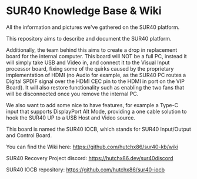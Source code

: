 # SUR40 Knowledge Base & Wiki
All the information and pictures we've gathered on the SUR40 platform. 


This repository aims to describe and document the SUR40 platform. 

Additionally, the team behind this aims to create a drop in replacement board for the internal computer.
This board will NOT be a full PC, instead it will simply take USB and Video in, and connect it to the Visual Input processor board, fixing some of the quirks caused by the proprietary implementation of HDMI (no Audio for example, as the SUR40 PC routes a Digital SPDIF signal over the HDMI CEC pin to the HDMI in port on the VIP Board). It will also restore functionality such as enabling the two fans that will be disconnected once you remove the internal PC.

We also want to add some nice to have features, for example a Type-C input that supports DisplayPort Alt Mode, providing a one cable solution to hook the SUR40 UP to a USB Host and Video source. 

This board is named the SUR40 IOCB, which stands for SUR40 Input/Output and Control Board. 

You can find the Wiki here: 
https://github.com/hutchx86/sur40-kb/wiki

SUR40 Recovery Project discord: 
https://hutchx86.dev/sur40discord

SUR40 IOCB repository:
https://github.com/hutchx86/sur40-iocb
